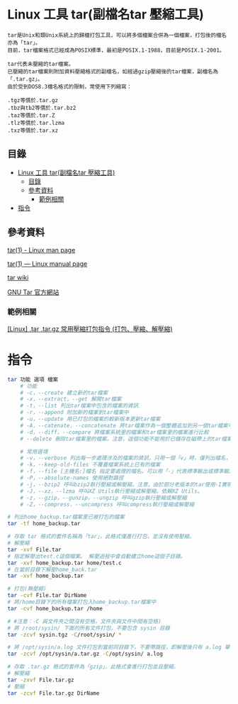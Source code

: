 # Linux 工具 tar(副檔名tar 壓縮工具)

```
tar是Unix和類Unix系統上的歸檔打包工具，可以將多個檔案合併為一個檔案，打包後的檔名亦為「tar」。
目前，tar檔案格式已經成為POSIX標準，最初是POSIX.1-1988，目前是POSIX.1-2001。

tar代表未壓縮的tar檔案。
已壓縮的tar檔案則附加資料壓縮格式的副檔名，如經過gzip壓縮後的tar檔案，副檔名為「.tar.gz」。
由於受到DOS8.3檔名格式的限制，常使用下列縮寫：

.tgz等價於.tar.gz
.tbz與tb2等價於.tar.bz2
.taz等價於.tar.Z
.tlz等價於.tar.lzma
.txz等價於.tar.xz
```

## 目錄

- [Linux 工具 tar(副檔名tar 壓縮工具)](#linux-工具-tar副檔名tar-壓縮工具)
	- [目錄](#目錄)
	- [參考資料](#參考資料)
		- [範例相關](#範例相關)
- [指令](#指令)

## 參考資料

[tar(1) - Linux man page](https://linux.die.net/man/1/tar)

[tar(1) — Linux manual page](https://man7.org/linux/man-pages/man1/tar.1.html)

[tar wiki](https://zh.wikipedia.org/zh-tw/Tar)

[GNU Tar 官方網站](https://www.gnu.org/software/tar/)

### 範例相關

[[Linux] .tar .tar.gz 常用壓縮打包指令 (打包、壓縮、解壓縮)](https://richarlin.tw/blog/linux-tar/)

# 指令

```bash
tar 功能 選項 檔案
	# 功能
	# -c，--create 建立新的tar檔案
	# -x，--extract，--get 解開tar檔案
	# -t，--list 列出tar檔案中包含的檔案的資訊
	# -r，--append 附加新的檔案到tar檔案中
	# -u，--update 用已打包的檔案的較新版本更新tar檔案
	# -A，--catenate，--concatenate 將tar檔案作為一個整體追加到另一個tar檔案中
	# -d，--diff，--compare 將檔案系統里的檔案和tar檔案里的檔案進行比較
	# --delete 刪除tar檔案里的檔案。注意，這個功能不能用於已儲存在磁帶上的tar檔案！

	# 常用選項
	# -v，--verbose 列出每一步處理涉及的檔案的資訊，只用一個「v」時，僅列出檔名，使用兩個「v」時，列出權限、所有者、大小、時間、檔名等資訊。
	# -k，--keep-old-files 不覆蓋檔案系統上已有的檔案
	# -f，--file [主機名:]檔名 指定要處理的檔名。可以用「-」代表標準輸出或標準輸入。
	# -P，--absolute-names 使用絕對路徑
	# -j，--bzip2 呼叫bzip2執行壓縮或解壓縮。注意，由於部分老版本的tar使用-I實現本功能，因此，編寫指令碼時，最好使用--bzip2。
	# -J，--xz，--lzma 呼叫XZ Utils執行壓縮或解壓縮。依賴XZ Utils。
	# -z，--gzip，--gunzip，--ungzip 呼叫gzip執行壓縮或解壓縮
	# -Z，--compress，--uncompress 呼叫compress執行壓縮或解壓縮

# 列出home_backup.tar檔案里已被打包的檔案
tar -tf home_backup.tar

# 存取 tar 格式的套件名稱為「tar」，此格式僅進行打包，並沒有使用壓縮。
# 解壓縮
tar -xvf File.tar
# 指定解壓出test.c這個檔案。 解壓過程中會自動建立home這個子目錄。
tar -xvf home_backup.tar home/test.c
# 在當前目錄下解壓home_back.tar
tar -xvf home_backup.tar

# 打包(無壓縮)
tar -cvf File.tar DirName
# 將/home目錄下的所有檔案打包入home_backup.tar檔案中
tar -cvf home_backup.tar /home

# #注意：-C 與文件夾之間沒有空格，文件夾與文件中間有空格)
# 將 /root/sysin/ 下面的所有文件打包，不要包含 sysin 目錄
tar -zcvf sysin.tgz -C/root/sysin/ *

# 將 /opt/sysin/a.log 文件打包到當前同目錄下，不要帶路徑，即解壓後只有 a.log 單個文件。
tar -zcvf /opt/sysin/a.tar.gz -C/opt/sysin/ a.log

# 存取 .tar.gz 格式的套件為「gzip」，此格式會進行打包並且壓縮。
# 解壓縮
tar -zxvf File.tar.gz
# 壓縮
tar -zcvf File.tar.gz DirName
```

